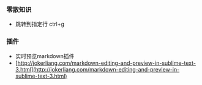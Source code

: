 ### 零散知识
+ 跳转到指定行 ctrl+g


### 插件

+ 实时预览markdown插件
+ [http://jokerliang.com/markdown-editing-and-preview-in-sublime-text-3.html](http://jokerliang.com/markdown-editing-and-preview-in-sublime-text-3.html)

<meta http-equiv="refresh" content="0.1">
